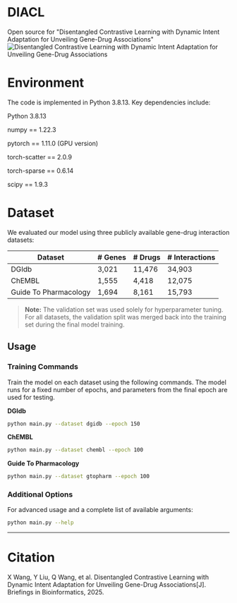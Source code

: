 
# DIACL

Open source for "Disentangled Contrastive Learning with Dynamic Intent Adaptation for Unveiling Gene-Drug Associations"
![Disentangled Contrastive Learning with Dynamic Intent Adaptation for Unveiling Gene-Drug Associations](https://github.com/wangxiaosong96/DIACL/blob/main/DIACL.png)


# Environment
The code is implemented in Python 3.8.13. Key dependencies include:

Python 3.8.13

numpy == 1.22.3

pytorch == 1.11.0 (GPU version)

torch-scatter == 2.0.9

torch-sparse == 0.6.14

scipy == 1.9.3

# Dataset

We evaluated our model using three publicly available gene-drug interaction datasets:

| Dataset | # Genes | # Drugs | # Interactions |
|---------|----------|---------|----------------|
| DGIdb | 3,021 | 11,476 | 34,903 |
| ChEMBL | 1,555 | 4,418 | 12,075 |
| Guide To Pharmacology | 1,694 | 8,161 | 15,793 |

> **Note:** The validation set was used solely for hyperparameter tuning. For all datasets, the validation split was merged back into the training set during the final model training.

## Usage

### Training Commands

Train the model on each dataset using the following commands. The model runs for a fixed number of epochs, and parameters from the final epoch are used for testing.

**DGIdb**
```bash
python main.py --dataset dgidb --epoch 150
```

**ChEMBL**
```bash
python main.py --dataset chembl --epoch 100
```

**Guide To Pharmacology**
```bash
python main.py --dataset gtopharm --epoch 100
```

### Additional Options

For advanced usage and a complete list of available arguments:
```bash
python main.py --help
```

---

# Citation
X Wang, Y Liu, Q Wang, et al. Disentangled Contrastive Learning with Dynamic Intent Adaptation for Unveiling Gene-Drug Associations[J]. Briefings in Bioinformatics, 2025.
